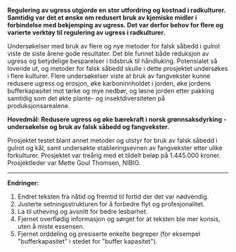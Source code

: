 **Regulering av ugress utgjorde en stor utfordring og kostnad i radkulturer. Samtidig var det et ønske om redusert bruk av kjemiske midler i forbindelse med bekjemping av ugress. Det var derfor behov for flere og varierte verktøy til regulering av ugress i radkulturer.**

Undersøkelser med bruk av flere og nye metoder for falsk såbedd i gulrot viste de siste årene gode resultater. Det ble funnet både reduksjon av ugress og betydelige besparelser i tidsbruk til håndluking. Potensialet så lovende ut, og metoder for falsk såbedd skulle i dette prosjektet undersøkes i flere kulturer. Flere undersøkelser viste at bruk av fangvekster kunne redusere ugress og erosjon, øke karboninnholdet i jorden, øke jordens bufferkapasitet mot tørke og mye nedbør, og løsne jorden etter pakking samtidig som det økte plante- og insektdiversiteten på produksjonsarealene.

**Hovedmål: Redusere ugress og øke bærekraft i norsk grønnsaksdyrking - undersøkelse og bruk av falsk såbedd og fangvekster.**

Prosjektet testet blant annet metoder og utstyr for bruk av falsk såbedd i gulrot og kål, samt undersøkte etableringsevnen av fangvekster etter ulike forkulturer. Prosjektet var treårig med et tildelt beløp på 1.445.000 kroner. Prosjektleder var Mette Goul Thomsen, NIBIO.

---

**Endringer:**
1. Endret teksten fra nåtid og fremtid til fortid der det var nødvendig.
2. Justerte setningsstrukturen for å forbedre flyt og profesjonalitet.
3. La til utheving og avsnitt for bedre lesbarhet.
4. Fjernet overflødig informasjon og sørget for at teksten ble mer konsis, uten å miste essensen.
5. Fjernet orddeling og presiserte enkelte begreper (for eksempel "bufferkapasitet" i stedet for "buffer kapasitet").